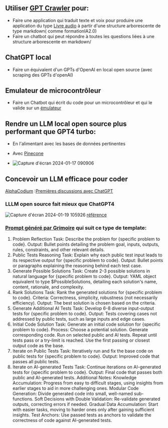 ## Utiliser [GPT Crawler](https://github.com/BuilderIO/gpt-crawler) pour: 
-  Faire une application qui traduit texte et voix pour produire une application du type [Livre audio](https://learnpythonfast.up.railway.app/) à partir d'une structure arborescente de type markdown( comme formationIA2.0)
-  Faire un chatbot qui peut répondre à toutes les questions liées à une structure arborescente en markdown/ 

## ChatGPT local
-  Faire un équivalent d'un GPTs d'OpenAI en local open source (avec scraping des GPTs d'openAI)
  
## Emulateur de microcontrôleur
- Faire un Chatbot qui écrit du code pour un microcontrôleur et qui le valide sur un [émulateur](https://github.com/lrusso/ArduinoSimulator)
## Rendre un LLM local open source plus performant que GPT4 turbo:
- En l'alimentant avec les bases de données pertinentes
- Avec [Pinecone](https://www.pinecone.io/blog/rag-study/)

- ![Capture d'écran 2024-01-17 090906](https://github.com/jpbrasile/formationIA2.0/assets/8331027/9f15f1a5-69e0-4b0a-9db5-1cfa67aea343)

## Concevoir un LLM efficace pour coder
[AlphaCodium](https://github.com/Codium-ai/AlphaCodium/tree/main) :[Premières discussions avec ChatGPT](https://chat.openai.com/share/d71b9fb2-2e41-4ec6-8219-6ecf2b8842e0)
### LLLM open source fait mieux que ChatGPT4 
![Capture d'écran 2024-01-19 105926](https://github.com/jpbrasile/formationIA2.0/assets/8331027/3d135c46-d7b2-413b-a388-2624c8f080ef) 
[référence](https://www.codium.ai/blog/alphacodium-state-of-the-art-code-generation-for-code-contests/)

### [Prompt généré par Grimoire](https://chat.openai.com/share/b20dde21-744a-4e48-b854-c422a38762ce) qui suit ce type de template:
1. Problem Reflection
Task: Describe the problem for {specific problem to code}.
Output: Bullet points detailing the problem goal, inputs, outputs, rules, constraints, and other relevant details.
2. Public Tests Reasoning
Task: Explain why each public test input leads to its respective output for {specific problem to code}.
Output: Bullet points or paragraphs explaining the reasoning behind each test case.
3. Generate Possible Solutions
Task: Create 2-3 possible solutions in natural language for {specific problem to code}.
Output: YAML object equivalent to type $PossibleSolutions, detailing each solution's name, content, rationale, and complexity.
4. Rank Solutions
Task: Rank the generated solutions for {specific problem to code}.
Criteria: Correctness, simplicity, robustness (not necessarily efficiency).
Output: The best solution is chosen based on the criteria.
5. Generate Additional AI Tests
Task: Develop 6-8 diverse input-output tests for {specific problem to code}.
Output: Tests covering cases not addressed by public tests, such as large inputs and edge cases.
6. Initial Code Solution
Task: Generate an initial code solution for {specific problem to code}.
Process:
Choose a potential solution.
Generate corresponding code.
Run on selected public and AI tests.
Repeat until tests pass or a try-limit is reached.
Use the first passing or closest output code as the base.
7. Iterate on Public Tests
Task: Iteratively run and fix the base code on public tests for {specific problem to code}.
Output: Improved code that passes all public tests.
8. Iterate on AI-generated Tests
Task: Continue iterations on AI-generated tests for {specific problem to code}.
Output: Final code that passes both public and AI-generated tests.
Additional Notes:
Knowledge Accumulation: Progress from easy to difficult stages, using insights from earlier stages to aid in more challenging ones.
Modular Code Generation: Divide generated code into small, well-named sub-functions.
Soft Decisions with Double Validation: Re-validate generated outputs, correcting errors if needed.
Gradual Data Accumulation: Start with easier tasks, moving to harder ones only after gaining sufficient insights.
Test Anchors: Use passed tests as anchors to validate the correctness of code against AI-generated tests.
